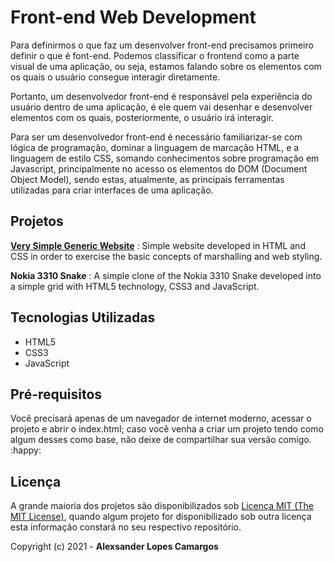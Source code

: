 # Front-end Web Development
Para definirmos o que faz um desenvolver front-end precisamos primeiro definir o que é font-end. Podemos classificar o frontend como a parte visual de uma aplicação, ou seja, estamos falando sobre os elementos com os quais o usuário consegue interagir diretamente.

Portanto, um desenvolvedor front-end é responsável pela experiência do usuário dentro de uma aplicação, é ele quem vai desenhar e desenvolver elementos com os quais, posteriormente, o usuário irá interagir.

Para ser um desenvolvedor front-end é necessário familiarizar-se com lógica de programação, dominar a linguagem de marcação HTML, e a linguagem de estilo CSS, somando conhecimentos sobre programação em Javascript, principalmente no acesso os elementos do DOM (Document Object Model), sendo estas, atualmente, as principais ferramentas utilizadas para criar interfaces de uma aplicação.


## Projetos

[**Very Simple Generic Website**](https://github.com/alexcamargos/LearningHTML_CSS_JS/tree/master/projects/personal-website)
: Simple website developed in HTML and CSS in order to exercise the basic concepts of marshalling and web styling.

**Nokia 3310 Snake**
: A simple clone of the Nokia 3310 Snake developed into a simple grid with HTML5 technology, CSS3 and JavaScript.




## Tecnologias Utilizadas
- HTML5
- CSS3
- JavaScript


## Pré-requisitos
Você precisará apenas de um navegador de internet moderno, acessar o projeto e abrir o index.html; caso você venha a criar um projeto tendo como algum desses como base, não deixe de compartilhar sua versão comigo. :happy:


## Licença
A grande maioria dos projetos são disponibilizados sob [Licença MIT (The MIT License)](https://mit-license.org), quando algum projeto for disponibilizado sob outra licença esta informação constará no seu respectivo repositório.


Copyright (c) 2021 - **Alexsander Lopes Camargos**